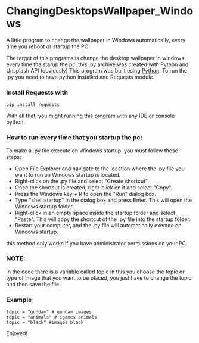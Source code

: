 # ChangingDesktopsWallpaper_Windows
A little program to change the wallpaper in Windows automatically, every time you reboot or startup the PC

The target of this programs is change the desktop wallpaper in windows every time tha starup the pc, this .py archive was created with Python and Unsplash API (obviously) 
This program was built using [Python]([https://pages.github.com/](https://www.python.org/)).
To run the .py you need to have python installed and Requests module.

###  Install Requests with 
```
pip install requests
```
With all that, you might running this program with any IDE or console python.

### How to run every time that you startup the pc:
To make a .py file execute on Windows startup, you must follow these steps:
+ Open File Explorer and navigate to the location where the .py file you want to run on Windows startup is located.
+ Right-click on the .py file and select "Create shortcut".
+ Once the shortcut is created, right-click on it and select "Copy".
+ Press the Windows key + R to open the "Run" dialog box.
+ Type "shell:startup" in the dialog box and press Enter. This will open the Windows startup folder.
+ Right-click in an empty space inside the startup folder and select "Paste". This will copy the shortcut of the .py file into the startup folder.
+ Restart your computer, and the .py file will automatically execute on Windows startup.

this method only works if you have administrator permissions on your PC. 

### NOTE:
In the code there is a variable called topic in this you choose the topic or type of image that you want to be placed, you just have to change the topic and then save the file.

### Example 
```
topic = "gundam" # gundam images
topic = "animals" # igames animals
topic = "black" #images black 
```

Enjoyed!
